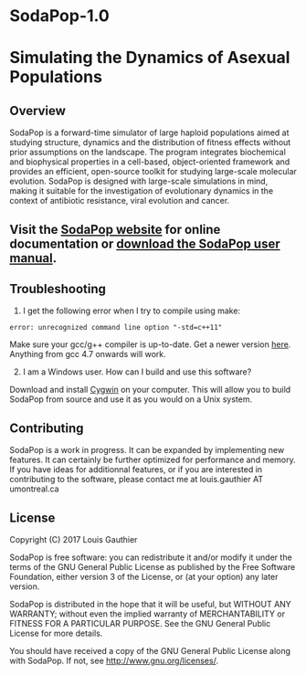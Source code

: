 # SodaPop-1.0
# **S**imulating the **D**ynamics of **A**sexual **Pop**ulations

## Overview

SodaPop is a forward-time simulator of large haploid populations aimed at studying structure, dynamics and the distribution of fitness effects without prior assumptions on the landscape. The program integrates biochemical and biophysical properties in a cell-based, object-oriented framework and provides an efficient, open-source toolkit for studying large-scale molecular evolution. SodaPop is designed with large-scale simulations in mind, making it suitable for the investigation of evolutionary dynamics in the context of antibiotic resistance, viral evolution and cancer.

## Visit the [SodaPop website](https://louisgt.github.io/SodaPop/) for online documentation or [download the SodaPop user manual](https://github.com/louisgt/SodaPop/files/1271058/MANUAL.pdf).

## Troubleshooting

1. I get the following error when I try to compile using make: 
```
error: unrecognized command line option "-std=c++11"
```

Make sure your gcc/g++ compiler is up-to-date. Get a newer version [here](https://gcc.gnu.org/). Anything from gcc 4.7 onwards will work.

2. I am a Windows user. How can I build and use this software?

Download and install [Cygwin](https://www.cygwin.com/) on your computer. This will allow you to build SodaPop from source and use it as you would on a Unix system.


## Contributing

SodaPop is a work in progress. It can be expanded by implementing new features. It can certainly be further optimized for performance and memory. If you have ideas for additionnal features, or if you are interested in contributing to the software, please contact me at louis.gauthier AT umontreal.ca


## License

Copyright (C) 2017 Louis Gauthier

SodaPop is free software: you can redistribute it and/or modify it under the terms of the GNU General Public License as published by the Free Software Foundation, either version 3 of the License, or (at your option) any later version.

SodaPop is distributed in the hope that it will be useful, but WITHOUT ANY WARRANTY; without even the implied warranty of MERCHANTABILITY or FITNESS FOR A PARTICULAR PURPOSE.  See the GNU General Public License for more details.

You should have received a copy of the GNU General Public License along with SodaPop.  If not, see <http://www.gnu.org/licenses/>.
